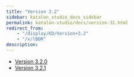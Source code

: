 ```yaml
---
title: "Version 3.2" 
sidebar: katalon_studio_docs_sidebar
permalink: katalon-studio/docs/version-32.html 
redirect_from:
    - "/display/KD/Version+3.2"
    - "/x/lBDR"
description: 
---
```

*   [Version 3.2.0](/display/KD/Version+3.2.0)
*   [Version 3.2.1](/display/KD/Version+3.2.1)